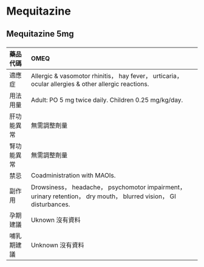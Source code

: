 # Mequitazine

## Mequitazine 5mg

##### 

| 藥品代碼   | OMEQ                                                                                                               |
|:-----------|:-------------------------------------------------------------------------------------------------------------------|
| 適應症     | Allergic & vasomotor rhinitis， hay fever， urticaria， ocular allergies & other allergic reactions.               |
| 用法用量   | Adult: PO 5 mg twice daily. Children 0.25 mg/kg/day.                                                               |
| 肝功能異常 | 無需調整劑量                                                                                                       |
| 腎功能異常 | 無需調整劑量                                                                                                       |
| 禁忌       | Coadministration with MAOIs.                                                                                       |
| 副作用     | Drowsiness， headache， psychomotor impairment， urinary retention， dry mouth， blurred vision， GI disturbances. |
| 孕期建議   | Uknown 沒有資料                                                                                                    |
| 哺乳期建議 | Unknown 沒有資料                                                                                                   |

